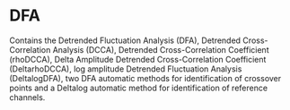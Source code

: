 # DFA
Contains the Detrended Fluctuation Analysis (DFA), Detrended Cross-Correlation Analysis (DCCA), Detrended Cross-Correlation Coefficient (rhoDCCA), Delta Amplitude Detrended Cross-Correlation Coefficient (DeltarhoDCCA), log amplitude Detrended Fluctuation Analysis (DeltalogDFA), two DFA automatic methods for identification of crossover points and a Deltalog automatic method for identification of reference channels.

